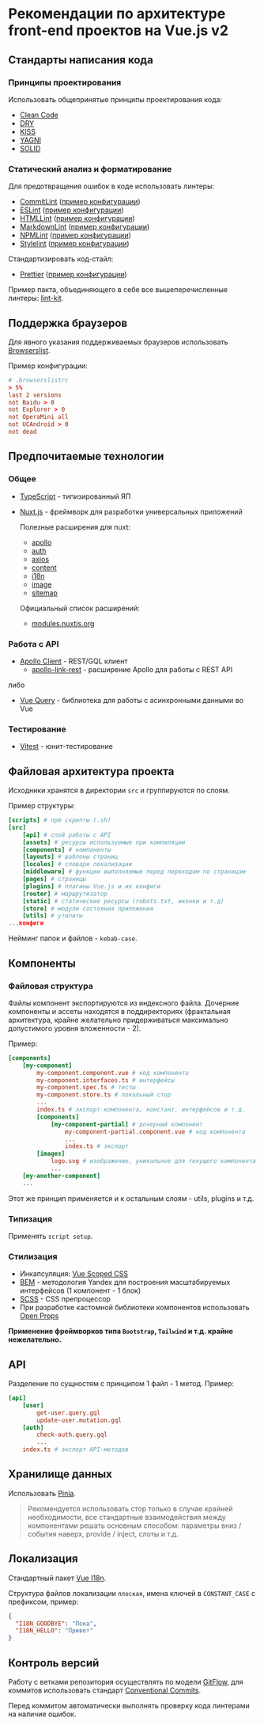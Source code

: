 # Рекомендации по архитектуре front-end проектов на Vue.js v2

## Стандарты написания кода

### Принципы проектирования

Использовать общепринятые принципы проектирования кода:

- [Clean Code](https://github.com/devSchacht/clean-code-javascript)
- [DRY](https://web-creator.ru/articles/dry)
- [KISS](https://web-creator.ru/articles/kiss)
- [YAGNI](https://web-creator.ru/articles/yagni)
- [SOLID](https://web-creator.ru/articles/solid)

### Статический анализ и форматирование

Для предотвращения ошибок в коде использовать линтеры:

- [CommitLint](https://commitlint.js.org/)
  ([пример конфигурации](https://github.com/alex-lit/config-commitlint))
- [ESLint](https://eslint.org/)
  ([пример конфигурации](https://github.com/alex-lit/config-eslint))
- [HTMLLint](https://github.com/linthtml/linthtml)
  ([пример конфигурации](https://github.com/alex-lit/config-htmllint))
- [MarkdownLint](https://github.com/DavidAnson/markdownlint)
  ([пример конфигурации](https://github.com/alex-lit/config-markdownlint))
- [NPMLint](https://github.com/tclindner/npm-package-json-lint)
  ([пример конфигурации](https://github.com/alex-lit/config-npmlint))
- [Stylelint](https://stylelint.io/)
  ([пример конфигурации](https://github.com/alex-lit/config-stylelint))

Стандартизировать код-стайл:

- [Prettier](https://prettier.io/)
  ([пример конфигурации](https://github.com/alex-lit/config-prettier))

Пример пакта, объединяющего в себе все вышеперечисленные линтеры:
[lint-kit](https://github.com/alex-lit/lint-kit).

## Поддержка браузеров

Для явного указания поддерживаемых браузеров использовать
[Browserslist](https://github.com/browserslist/browserslist).

Пример конфигурации:

```toml
# .browserslistrc
> 5%
last 2 versions
not Baidu > 0
not Explorer > 0
not OperaMini all
not UCAndroid > 0
not dead
```

## Предпочитаемые технологии

### Общее

- [TypeScript](http://www.typescriptlang.org/) - типизированный ЯП
- [Nuxt.js](https://nuxtjs.org/) - фреймворк для разработки универсальных
  приложений

  Полезные расширения для nuxt:

  - [apollo](https://github.com/nuxt-community/apollo-module)
  - [auth](https://auth.nuxtjs.org/)
  - [axios](https://axios.nuxtjs.org/)
  - [content](https://content.nuxtjs.org/installation/)
  - [i18n](https://i18n.nuxtjs.org/basic-usage/)
  - [image](https://image.nuxtjs.org/api/$img/)
  - [sitemap](https://sitemap.nuxtjs.org/)

  Официальный список расширений:

  - [modules.nuxtjs.org](https://modules.nuxtjs.org/)

### Работа с API

- [Apollo Client](https://apollo.vuejs.org/) - REST/GQL клиент
  - [apollo-link-rest](https://www.apollographql.com/docs/react/api/link/apollo-link-rest/) -
    расширение Apollo для работы с REST API

либо

- [Vue Query](https://vue-query.vercel.app/) - библиотека для работы с
  асинхронными данными во Vue

### Тестирование

- [Vitest](https://vitest.dev/) - юнит-тестирование

## Файловая архитектура проекта

Исходники хранятся в директории `src` и группируются по слоям.

Пример структуры:

```toml
[scripts] # npm скрипты (.sh)
[src]
    [api] # слой работы с API
    [assets] # ресурсы используемые при компиляции
    [components] # компоненты
    [layouts] # шаблоны страниц
    [locales] # словари локализации
    [middleware] # функции выполняемые перед переходом по страницам
    [pages] # страницы
    [plugins] # плагины Vue.js и их конфиги
    [router] # маршрутизатор
    [static] # статические ресурсы (robots.txt, иконки и т.д)
    [store] # модули состояния приложения
    [utils] # утилиты
...конфиги
```

Нейминг папок и файлов - `kebab-case`.

## Компоненты

### Файловая структура

Файлы компонент экспортируются из индексного файла. Дочерние компоненты и ассеты
находятся в поддиректориях (фрактальная архитектура, крайне желательно
придерживаться максимально допустимого уровня вложенности - 2).

Пример:

```toml
[components]
    [my-component]
        my-component.component.vue # код компонента
        my-component.interfaces.ts # интерфейсы
        my-component.spec.ts # тесты
        my-component.store.ts # локальный стор
        ...
        index.ts # экспорт компонента, констант, интерфейсов и т.д.
        [components]
            [my-component-partial] # дочерний компонент
                my-component-partial.component.vue # код компонента
                ...
                index.ts # экспорт
        [images]
            logo.svg # изображение, уникальное для текущего компонента (my-component)
            ...
    [my-another-component]
    ...
```

Этот же принцип применяется и к остальным слоям - utils, plugins и т.д.

### Типизация

Применять `script setup`.

### Стилизация

- Инкапсуляция:
  [Vue Scoped CSS](https://vue-loader.vuejs.org/ru/guide/scoped-css.html)
- [BEM](https://ru.bem.info/) - методология Yandex для построения масштабируемых
  интерфейсов (1 компонент - 1 блок)
- [SCSS](https://sass-lang.com/) - CSS препроцессор
- При разработке кастомной библиотеки компонентов использовать
  [Open Props](https://open-props.style/)

**Применение фреймворков типа `Bootstrap`, `Tailwind` и т.д. крайне
нежелательно.**

## API

Разделение по сущностям с принципом 1 файл - 1 метод. Пример:

```toml
[api]
    [user]
        get-user.query.gql
        update-user.mutation.gql
    [auth]
        check-auth.query.gql
        ...
    index.ts # экспорт API-методов
```

## Хранилище данных

Использовать [Pinia](https://pinia.vuejs.org/).

> Рекомендуется использовать стор только в случае крайней необходимости, все
> стандартные взаимодействия между компонентами решать основным способом:
> параметры вниз / события наверх, provide / inject, слоты и т.д.

## Локализация

Стандартный пакет [Vue I18n](https://kazupon.github.io/vue-i18n/).

Структура файлов локализации `плоская`, имена ключей в `CONSTANT_CASE` с
префиксом, пример:

```json
{
  "I18N_GOODBYE": "Пока",
  "I18N_HELLO": "Привет"
}
```

## Контроль версий

Работу с ветками репозитория осуществлять по модели
[GitFlow](https://habr.com/ru/post/106912/), для коммитов использовать стандарт
[Conventional Commits](https://www.conventionalcommits.org/ru/).

Перед коммитом автоматически выполнять проверку кода линтерами на наличие
ошибок.
